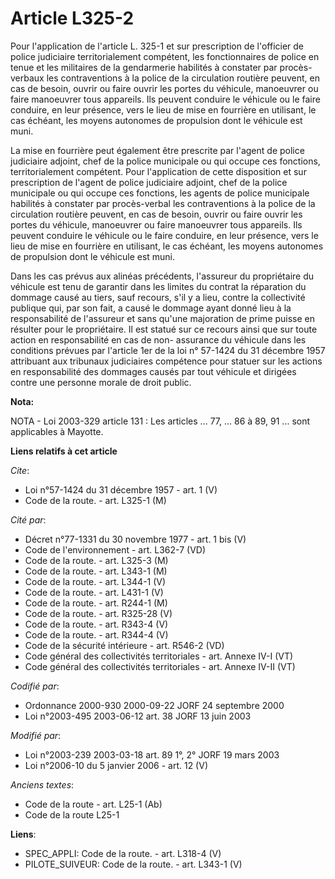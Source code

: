 # Article L325-2

Pour l'application de l'article L. 325-1 et sur prescription de l'officier de police judiciaire territorialement compétent,
les fonctionnaires de police en tenue et les militaires de la gendarmerie habilités à constater par procès-verbaux les
contraventions à la police de la circulation routière peuvent, en cas de besoin, ouvrir ou faire ouvrir les portes du
véhicule, manoeuvrer ou faire manoeuvrer tous appareils. Ils peuvent conduire le véhicule ou le faire conduire, en leur
présence, vers le lieu de mise en fourrière en utilisant, le cas échéant, les moyens autonomes de propulsion dont le véhicule
est muni.

La mise en fourrière peut également être prescrite par l'agent de police judiciaire adjoint, chef de la police municipale ou
qui occupe ces fonctions, territorialement compétent. Pour l'application de cette disposition et sur prescription de l'agent
de police judiciaire adjoint, chef de la police municipale ou qui occupe ces fonctions, les agents de police municipale
habilités à constater par procès-verbal les contraventions à la police de la circulation routière peuvent, en cas de besoin,
ouvrir ou faire ouvrir les portes du véhicule, manoeuvrer ou faire manoeuvrer tous appareils. Ils peuvent conduire le
véhicule ou le faire conduire, en leur présence, vers le lieu de mise en fourrière en utilisant, le cas échéant, les moyens
autonomes de propulsion dont le véhicule est muni.

Dans les cas prévus aux alinéas précédents, l'assureur du propriétaire du véhicule est tenu de garantir dans les limites du
contrat la réparation du dommage causé au tiers, sauf recours, s'il y a lieu, contre la collectivité publique qui, par son
fait, a causé le dommage ayant donné lieu à la responsabilité de l'assureur et sans qu'une majoration de prime puisse en
résulter pour le propriétaire. Il est statué sur ce recours ainsi que sur toute action en responsabilité en cas de non-
assurance du véhicule dans les conditions prévues par l'article 1er de la loi n° 57-1424 du 31 décembre 1957 attribuant aux
tribunaux judiciaires compétence pour statuer sur les actions en responsabilité des dommages causés par tout véhicule et
dirigées contre une personne morale de droit public.

**Nota:**

NOTA - Loi 2003-329 article 131 : Les articles ... 77, ... 86 à 89, 91 ... sont applicables à Mayotte.

**Liens relatifs à cet article**

_Cite_:

  - Loi n°57-1424 du 31 décembre 1957 - art. 1 (V)
  - Code de la route. - art. L325-1 (M)

_Cité par_:

  - Décret n°77-1331 du 30 novembre 1977 - art. 1 bis (V)
  - Code de l'environnement - art. L362-7 (VD)
  - Code de la route. - art. L325-3 (M)
  - Code de la route. - art. L343-1 (M)
  - Code de la route. - art. L344-1 (V)
  - Code de la route. - art. L431-1 (V)
  - Code de la route. - art. R244-1 (M)
  - Code de la route. - art. R325-28 (V)
  - Code de la route. - art. R343-4 (V)
  - Code de la route. - art. R344-4 (V)
  - Code de la sécurité intérieure - art. R546-2 (VD)
  - Code général des collectivités territoriales - art. Annexe IV-I (VT)
  - Code général des collectivités territoriales - art. Annexe IV-II (VT)

_Codifié par_:

  - Ordonnance 2000-930 2000-09-22 JORF 24 septembre 2000
  - Loi n°2003-495 2003-06-12 art. 38 JORF 13 juin 2003

_Modifié par_:

  - Loi n°2003-239 2003-03-18 art. 89 1°, 2° JORF 19 mars 2003
  - Loi n°2006-10 du 5 janvier 2006 - art. 12 (V)

_Anciens textes_:

  - Code de la route - art. L25-1 (Ab)
  - Code de la route L25-1

**Liens**:

  - SPEC_APPLI: Code de la route. - art. L318-4 (V)
  - PILOTE_SUIVEUR: Code de la route. - art. L343-1 (V)
